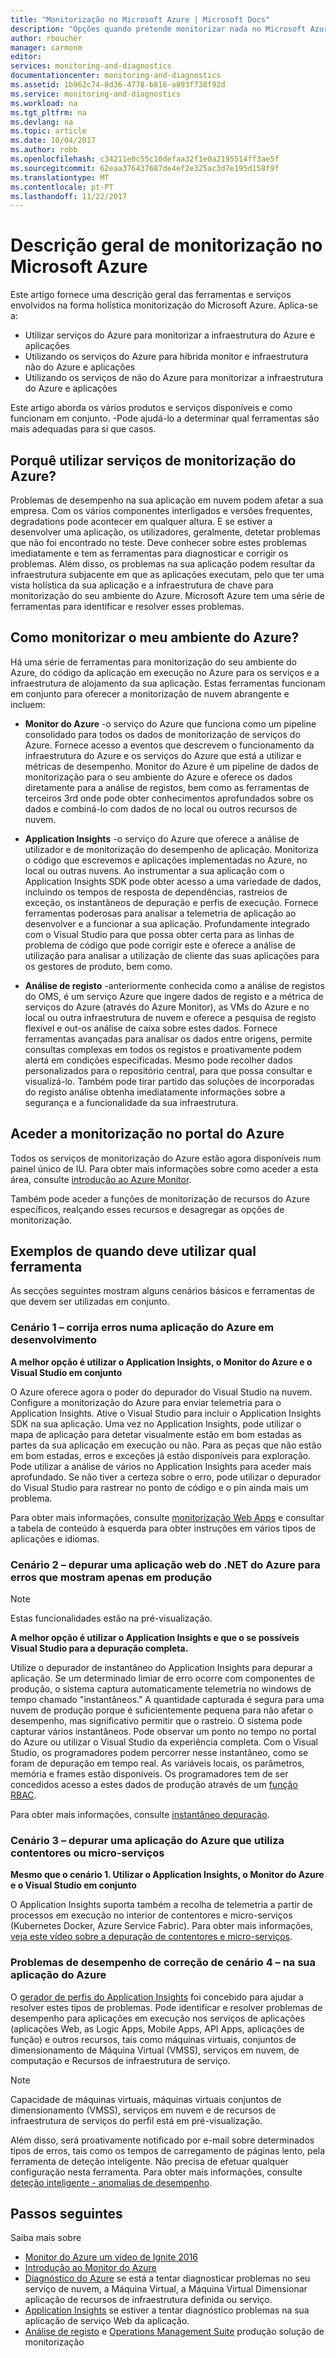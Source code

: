 ```yaml
---
title: "Monitorização no Microsoft Azure | Microsoft Docs"
description: "Opções quando pretende monitorizar nada no Microsoft Azure. Monitor do Azure, Application Insights e análise de registos"
author: rboucher
manager: carmonm
editor: 
services: monitoring-and-diagnostics
documentationcenter: monitoring-and-diagnostics
ms.assetid: 1b962c74-8d36-4778-b816-a893f738f92d
ms.service: monitoring-and-diagnostics
ms.workload: na
ms.tgt_pltfrm: na
ms.devlang: na
ms.topic: article
ms.date: 10/04/2017
ms.author: robb
ms.openlocfilehash: c34211e0c55c10defaa32f1e0a2195514ff3ae5f
ms.sourcegitcommit: 62eaa376437687de4ef2e325ac3d7e195d158f9f
ms.translationtype: MT
ms.contentlocale: pt-PT
ms.lasthandoff: 11/22/2017
---
```

# <a name="overview-of-monitoring-in-microsoft-azure"></a>Descrição geral de monitorização no Microsoft Azure
Este artigo fornece uma descrição geral das ferramentas e serviços envolvidos na forma holística monitorização do Microsoft Azure. Aplica-se a:
- Utilizar serviços do Azure para monitorizar a infraestrutura do Azure e aplicações
- Utilizando os serviços do Azure para híbrida monitor e infraestrutura não do Azure e aplicações
- Utilizando os serviços de não do Azure para monitorizar a infraestrutura do Azure e aplicações

Este artigo aborda os vários produtos e serviços disponíveis e como funcionam em conjunto. -Pode ajudá-lo a determinar qual ferramentas são mais adequadas para si que casos.  

## <a name="why-use-azures-monitoring-services"></a>Porquê utilizar serviços de monitorização do Azure?

Problemas de desempenho na sua aplicação em nuvem podem afetar a sua empresa. Com os vários componentes interligados e versões frequentes, degradations pode acontecer em qualquer altura. E se estiver a desenvolver uma aplicação, os utilizadores, geralmente, detetar problemas que não foi encontrado no teste. Deve conhecer sobre estes problemas imediatamente e tem as ferramentas para diagnosticar e corrigir os problemas. Além disso, os problemas na sua aplicação podem resultar da infraestrutura subjacente em que as aplicações executam, pelo que ter uma vista holística da sua aplicação e a infraestrutura de chave para monitorização do seu ambiente do Azure. Microsoft Azure tem uma série de ferramentas para identificar e resolver esses problemas.

## <a name="how-do-i-monitor-my-azure-environment"></a>Como monitorizar o meu ambiente do Azure?

Há uma série de ferramentas para monitorização do seu ambiente do Azure, do código da aplicação em execução no Azure para os serviços e a infraestrutura de alojamento da sua aplicação. Estas ferramentas funcionam em conjunto para oferecer a monitorização de nuvem abrangente e incluem:

-   **Monitor do Azure** -o serviço do Azure que funciona como um pipeline consolidado para todos os dados de monitorização de serviços do Azure. Fornece acesso a eventos que descrevem o funcionamento da infraestrutura do Azure e os serviços do Azure que está a utilizar e métricas de desempenho. Monitor do Azure é um pipeline de dados de monitorização para o seu ambiente do Azure e oferece os dados diretamente para a análise de registos, bem como as ferramentas de terceiros 3rd onde pode obter conhecimentos aprofundados sobre os dados e combiná-lo com dados de no local ou outros recursos de nuvem.

-   **Application Insights** -o serviço do Azure que oferece a análise de utilizador e de monitorização do desempenho de aplicação. Monitoriza o código que escrevemos e aplicações implementadas no Azure, no local ou outras nuvens. Ao instrumentar a sua aplicação com o Application Insights SDK pode obter acesso a uma variedade de dados, incluindo os tempos de resposta de dependências, rastreios de exceção, os instantâneos de depuração e perfis de execução. Fornece ferramentas poderosas para analisar a telemetria de aplicação ao desenvolver e a funcionar a sua aplicação. Profundamente integrado com o Visual Studio para que possa obter certa para as linhas de problema de código que pode corrigir este e oferece a análise de utilização para analisar a utilização de cliente das suas aplicações para os gestores de produto, bem como.

-   **Análise de registo** -anteriormente conhecida como a análise de registos do OMS, é um serviço Azure que ingere dados de registo e a métrica de serviços do Azure (através do Azure Monitor), as VMs do Azure e no local ou outra infraestrutura de nuvem e oferece a pesquisa de registo flexível e out-os análise de caixa sobre estes dados. Fornece ferramentas avançadas para analisar os dados entre origens, permite consultas complexas em todos os registos e proativamente podem alertá em condições especificadas.  Mesmo pode recolher dados personalizados para o repositório central, para que possa consultar e visualizá-lo. Também pode tirar partido das soluções de incorporadas do registo análise obtenha imediatamente informações sobre a segurança e a funcionalidade da sua infraestrutura.

## <a name="accessing-monitoring-in-the-azure-portal"></a>Aceder a monitorização no portal do Azure
Todos os serviços de monitorização do Azure estão agora disponíveis num painel único de IU. Para obter mais informações sobre como aceder a esta área, consulte [introdução ao Azure Monitor](monitoring-get-started.md). 

Também pode aceder a funções de monitorização de recursos do Azure específicos, realçando esses recursos e desagregar as opções de monitorização. 

## <a name="examples-of-when-to-use-which-tool"></a>Exemplos de quando deve utilizar qual ferramenta 

As secções seguintes mostram alguns cenários básicos e ferramentas de que devem ser utilizadas em conjunto. 

### <a name="scenario-1--fix-errors-in-an-azure-application-under-development"></a>Cenário 1 – corrija erros numa aplicação do Azure em desenvolvimento   

**A melhor opção é utilizar o Application Insights, o Monitor do Azure e o Visual Studio em conjunto**

O Azure oferece agora o poder do depurador do Visual Studio na nuvem. Configure a monitorização do Azure para enviar telemetria para o Application Insights. Ative o Visual Studio para incluir o Application Insights SDK na sua aplicação. Uma vez no Application Insights, pode utilizar o mapa de aplicação para detetar visualmente estão em bom estadas as partes da sua aplicação em execução ou não. Para as peças que não estão em bom estadas, erros e exceções já estão disponíveis para exploração. Pode utilizar a análise de vários no Application Insights para aceder mais aprofundado. Se não tiver a certeza sobre o erro, pode utilizar o depurador do Visual Studio para rastrear no ponto de código e o pin ainda mais um problema. 

Para obter mais informações, consulte [monitorização Web Apps](../application-insights/app-insights-azure-web-apps.md) e consultar a tabela de conteúdo à esquerda para obter instruções em vários tipos de aplicações e idiomas.  

### <a name="scenario-2--debug-an-azure-net-web-application-for-errors-that-only-show-in-production"></a>Cenário 2 – depurar uma aplicação web do .NET do Azure para erros que mostram apenas em produção 

> [!NOTE]
> Estas funcionalidades estão na pré-visualização. 

**A melhor opção é utilizar o Application Insights e que o se possíveis Visual Studio para a depuração completa.**

Utilize o depurador de instantâneo do Application Insights para depurar a aplicação. Se um determinado limiar de erro ocorre com componentes de produção, o sistema captura automaticamente telemetria no windows de tempo chamado "instantâneos." A quantidade capturada é segura para uma nuvem de produção porque é suficientemente pequena para não afetar o desempenho, mas significativo permitir que o rastreio.  O sistema pode capturar vários instantâneos. Pode observar um ponto no tempo no portal do Azure ou utilizar o Visual Studio da experiência completa. Com o Visual Studio, os programadores podem percorrer nesse instantâneo, como se foram de depuração em tempo real. As variáveis locais, os parâmetros, memória e frames estão disponíveis. Os programadores tem de ser concedidos acesso a estes dados de produção através de um [função RBAC](../active-directory/role-based-access-built-in-roles.md).  

Para obter mais informações, consulte [instantâneo depuração](../application-insights/app-insights-snapshot-debugger.md). 

### <a name="scenario-3--debug-an-azure-application-that-uses-containers-or-microservices"></a>Cenário 3 – depurar uma aplicação do Azure que utiliza contentores ou micro-serviços 

**Mesmo que o cenário 1. Utilizar o Application Insights, o Monitor do Azure e o Visual Studio em conjunto**

O Application Insights suporta também a recolha de telemetria a partir de processos em execução no interior de contentores e micro-serviços (Kubernetes Docker, Azure Service Fabric). Para obter mais informações, [veja este vídeo sobre a depuração de contentores e micro-serviços](https://go.microsoft.com/fwlink/?linkid=848184). 


### <a name="scenario-4--fix-performance-issues-in-your-azure-application"></a>Problemas de desempenho de correção de cenário 4 – na sua aplicação do Azure

O [gerador de perfis do Application Insights](../application-insights/app-insights-profiler.md) foi concebido para ajudar a resolver estes tipos de problemas. Pode identificar e resolver problemas de desempenho para aplicações em execução nos serviços de aplicações (aplicações Web, as Logic Apps, Mobile Apps, API Apps, aplicações de função) e outros recursos, tais como máquinas virtuais, conjuntos de dimensionamento de Máquina Virtual (VMSS), serviços em nuvem, de computação e Recursos de infraestrutura de serviço. 

> [!NOTE]
> Capacidade de máquinas virtuais, máquinas virtuais conjuntos de dimensionamento (VMSS), serviços em nuvem e de recursos de infraestrutura de serviços do perfil está em pré-visualização.   

Além disso, será proativamente notificado por e-mail sobre determinados tipos de erros, tais como os tempos de carregamento de páginas lento, pela ferramenta de deteção inteligente.  Não precisa de efetuar qualquer configuração nesta ferramenta. Para obter mais informações, consulte [deteção inteligente - anomalias de desempenho](../application-insights/app-insights-proactive-performance-diagnostics.md).



## <a name="next-steps"></a>Passos seguintes
Saiba mais sobre

* [Monitor do Azure um vídeo de Ignite 2016](https://myignite.microsoft.com/videos/4977)
* [Introdução ao Monitor do Azure](monitoring-get-started.md)
* [Diagnóstico do Azure](../azure-diagnostics.md) se está a tentar diagnosticar problemas no seu serviço de nuvem, a Máquina Virtual, a Máquina Virtual Dimensionar aplicação de recursos de infraestrutura definida ou serviço.
* [Application Insights](https://azure.microsoft.com/documentation/services/application-insights/) se estiver a tentar diagnóstico problemas na sua aplicação de serviço Web da aplicação.
* [Análise de registo](https://azure.microsoft.com/documentation/services/log-analytics/) e [Operations Management Suite](https://www.microsoft.com/oms/) produção solução de monitorização
